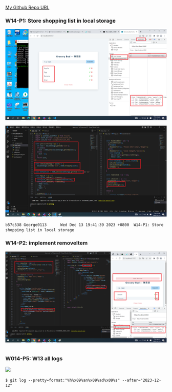 [My Github Repo URL](https://github.com/George0113/1121-wp1-demo-211410542.git)

### W14-P1: Store shopping list in local storage

![](w14-p1-1.png)

![](w14-p1-2.png)

```
b57c538 George0113      Wed Dec 13 19:41:39 2023 +0800  W14-P1: Store shopping list in local storage
```

### W14-P2: implement removeItem

![](w14-p2.png)

```

```

### W014-P5: W13 all logs

![](w14-p5.png)

```
$ git log --pretty=format:"%h%x09%an%x09%ad%x09%s" --after="2023-12-12"

```

